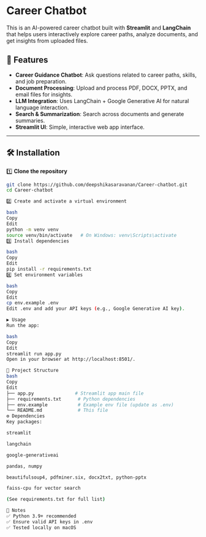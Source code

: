 # Career Chatbot

This is an AI-powered career chatbot built with **Streamlit** and **LangChain** that helps users interactively explore career paths, analyze documents, and get insights from uploaded files.

## 🚀 Features

- **Career Guidance Chatbot**: Ask questions related to career paths, skills, and job preparation.
- **Document Processing**: Upload and process PDF, DOCX, PPTX, and email files for insights.
- **LLM Integration**: Uses LangChain + Google Generative AI for natural language interaction.
- **Search & Summarization**: Search across documents and generate summaries.
- **Streamlit UI**: Simple, interactive web app interface.

---

## 🛠 Installation

1️⃣ **Clone the repository**
```bash
git clone https://github.com/deepshikasaravanan/Career-chatbot.git
cd Career-chatbot

2️⃣ Create and activate a virtual environment

bash
Copy
Edit
python -m venv venv
source venv/bin/activate   # On Windows: venv\Scripts\activate
3️⃣ Install dependencies

bash
Copy
Edit
pip install -r requirements.txt
4️⃣ Set environment variables

bash
Copy
Edit
cp env.example .env
Edit .env and add your API keys (e.g., Google Generative AI key).

▶️ Usage
Run the app:

bash
Copy
Edit
streamlit run app.py
Open in your browser at http://localhost:8501/.

📂 Project Structure
bash
Copy
Edit
├── app.py               # Streamlit app main file
├── requirements.txt      # Python dependencies
├── env.example           # Example env file (update as .env)
└── README.md             # This file
⚙ Dependencies
Key packages:

streamlit

langchain

google-generativeai

pandas, numpy

beautifulsoup4, pdfminer.six, docx2txt, python-pptx

faiss-cpu for vector search

(See requirements.txt for full list)

📌 Notes
✅ Python 3.9+ recommended
✅ Ensure valid API keys in .env
✅ Tested locally on macOS





